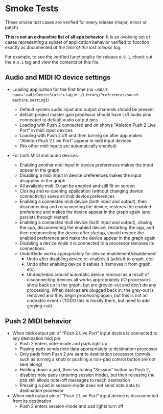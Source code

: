 # Smoke Tests

These smoke test cases are verified for every release (major, minor or patch).

**This is not an exhaustive list of all app behavior.**
It is an evolving set of cases representing a subset of application behavior verified to function exactly as documented _at the time of the last release tag_.

For example, to see the verified functionality for release `0.0.1`, check out the `0.0.1` tag and view the contents of this file.

## Audio and MIDI IO device settings

* Loading application for the first time (no `<VALUE name="audioDeviceState">` tag in `~/Library/Preferences/sound-machine.settings`)
  - Default system audio input and output channels should be present
  - default project master gain processor should have L/R audio pins connected to default audio output pins
  - Loading with Push 2 connected and on shows "Ableton Push 2 Live Port" in midi input devices
  - Loading with Push 2 off and then turning on after app makes "Ableton Push 2 Live Port" appear in midi input devices
  - (No other midi inputs are automatically enabled)

* For both MIDI and audio devices:
  - Enabling another midi input in device preferences makes the input appear in the graph
  - Disabling a midi input in device preferences makes the input disappear in the graph
  - All available midi IO can be enabled and still fit on screen
  - Closing and re-opening application (without changing device connectivity) saves all midi device preferences
  - Enabling a connected midi device (both input and output), then disconnecting and reconnecting the device,
    restores the enabled preference and makes the device appear in the graph again (and persists through restart)
  - Enabling a connected midi device (both input and output), closing the app, disconnecting the enabled device,
    restarting the app, and then reconnecting the device after startup, should restore the enabled preference and
    make the device appear in the graph again
  - Disabling a device while it is connected to a processor removes its connections
  - Undo/Redo works appropriately for device enablement/disablement
    * Undo after disabling device re-enables it (adds it to graph, etc)
    * Undo after enabling device disables it (removes it from graph, etc)
    * Undos/redos around automatic device removal as a result of disconnecting devices all works appropriately
      (IO processors show back up in the graph, but are greyed-out and don't do any processing.
      When devices are plugged back in, the grey-out is removed and they begin processing again, but this is not
      an undoable event.) (TODO this is mostly there, but need to add greying-out)

## Push 2 MIDI behavior

* When midi output pin of "Push 2 Live Port" input device is connected to any destination midi pin:
  - Push 2 enters note-mode and pads light up
  - Playing pads sends note data appropriately to destination processor
  - Only pads from Push 2 are sent to destination processor
    (ontrols such as turning a knob or pushing a non-pad control button are _not_ sent along)
  - Holding down a pad, then switching "Session" button on Push 2, disables note pads (entering session mode),
    but then releasing the pad still allows note-off messages to reach destination
  - Pressing a pad in session-mode does not send note data to destination processor
* When midi output pin of "Push 2 Live Port" input device is disconnected from its destination
  - Push 2 enters session-mode and pad lights turn off
